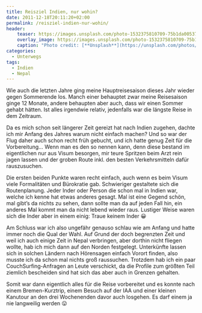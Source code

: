 ```yaml
---
title: Reisziel Indien, nur wohin?
date: 2011-12-18T20:11:20+02:00
permalink: /reisziel-indien-nur-wohin/
header:
    teaser: https://images.unsplash.com/photo-1532375810709-75b1da00537c?ixlib=rb-1.2.1&ixid=eyJhcHBfaWQiOjEyMDd9&auto=format&fit=crop&w=1355&q=80
    overlay_image: https://images.unsplash.com/photo-1532375810709-75b1da00537c?ixlib=rb-1.2.1&ixid=eyJhcHBfaWQiOjEyMDd9&auto=format&fit=crop&w=1355&q=80
    caption: "Photo credit: [**Unsplash**](https://unsplash.com/photos/9Dt4WutvwDs)"
categories:
  - Unterwegs
tags:
  - Indien
  - Nepal
---
```


Wie auch die letzten Jahre ging meine Hauptreisesaison dieses Jahr wieder gegen Sommerende los. 
Manch einer behauptet zwar meine Reisesaison ginge 12 Monate, andere behaupten aber auch, dass wir einen Sommer gehabt hätten. 
Ist alles irgendwie relativ, jedenfalls war die längste Reise in dem Zeitraum. 

Da es mich schon seit längerer Zeit gereizt hat nach Indien zugehen, dachte ich mir Anfang des Jahres warum nicht einfach machen? 
Und so war der Flug daher auch schon recht früh gebucht, und ich hatte genug Zeit für die Vorbereitung…
Wenn man es den so nennen kann, denn diese bestand im eigentlichen nur aus Visum besorgen, mir teure Spritzen beim Arzt rein jagen lassen 
und der groben Route inkl. den besten Verkehrsmitteln dafür rauszusuchen.

Die ersten beiden Punkte waren recht einfach, auch wenn es beim Visum viele Formalitäten und Bürokratie gab. 
Schwieriger gestaltete sich die Routenplanung. Jeder Inder oder Person die schon mal in Indien war, welche ich kenne hat etwas anderes gesagt. 
Mal ist eine Gegend schön, mal gibt&#8217;s da nichts zu sehen, dann sollte man da auf jeden Fall hin, 
ein anderes Mal kommt man da nicht lebend wieder raus. Lustiger Weise waren sich die Inder aber in einem einig: Traue keinem Inder 😀

Am Schluss war ich also ungefähr genauso schlau wie am Anfang und hatte immer noch die Qual der Wahl. 
Auf Grund der doch begrenzten Zeit und weil ich auch einige Zeit in Nepal verbringen, aber dorthin nicht fliegen wollte, 
hab ich mich dann auf den Norden festgelegt. Unterkünfte lassen sich in solchen Ländern nach Hörensagen einfach Vorort finden, 
also musste ich da schon mal nichts groß raussuchen. Trotzdem hab ich ein paar CouchSurfing-Anfragen an Leute verschickt, 
da die Profile zum größten Teil ziemlich bescheiden sind hat sich das aber auch in Grenzen gehalten.

Somit war dann eigentlich alles für die Reise vorbereitet und es konnte nach einem Bremen-Kurztrip, 
einem Besuch auf der IAA und einer kleinen Kanutour an den drei Wochenenden davor auch losgehen. 
Es darf einem ja nie langweilig werden 😛